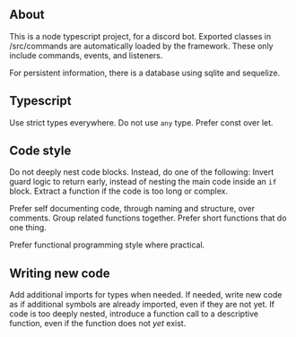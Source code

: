 ## About

This is a node typescript project, for a discord bot.
Exported classes in /src/commands are automatically loaded by the framework.
These only include commands, events, and listeners.

For persistent information, there is a database using sqlite and sequelize.

## Typescript

Use strict types everywhere. Do not use `any` type.
Prefer const over let.

## Code style

Do not deeply nest code blocks. Instead, do one of the following:
Invert guard logic to return early, instead of nesting the main code inside an `if` block.
Extract a function if the code is too long or complex.

Prefer self documenting code, through naming and structure, over comments.
Group related functions together.
Prefer short functions that do one thing.

Prefer functional programming style where practical.

## Writing new code

Add additional imports for types when needed.
If needed, write new code as if additional symbols are already imported, even if they are not yet. 
If code is too deeply nested, introduce a function call to a descriptive function, even if the function does not _yet_
exist.
